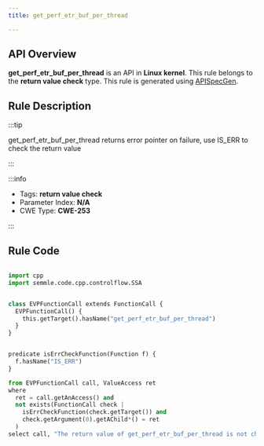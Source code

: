 ```yaml
---
title: get_perf_etr_buf_per_thread

---
```



## API Overview
**get_perf_etr_buf_per_thread** is an API in **Linux kernel**. This rule belongs to the **return value check** type. This rule is generated using [APISpecGen](../../tools/APISpecGen).
## Rule Description

:::tip

get_perf_etr_buf_per_thread returns error pointer on failure, use IS_ERR to check the return value

:::

:::info

- Tags: **return value check**
- Parameter Index: **N/A**
- CWE Type: **CWE-253**

:::

## Rule Code
```python

import cpp
import semmle.code.cpp.controlflow.SSA


class EVPFunctionCall extends FunctionCall {
  EVPFunctionCall() {
    this.getTarget().hasName("get_perf_etr_buf_per_thread")
  }
}


predicate isErrCheckFunction(Function f) {
  f.hasName("IS_ERR") 
}

from EVPFunctionCall call, ValueAccess ret
where
  ret = call.getAnAccess() and
  not exists(FunctionCall check |
    isErrCheckFunction(check.getTarget()) and
    check.getArgument(0).getAChild*() = ret
  )
select call, "The return value of get_perf_etr_buf_per_thread is not checked with IS_ERR."
    
```